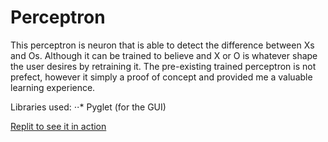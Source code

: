 # Perceptron
This perceptron is neuron that is able to detect the difference between Xs and Os. Although it can be trained to believe and X or O is whatever shape the user desires by retraining it. The pre-existing trained perceptron is not prefect, however it simply a proof of concept and provided me a valuable learning experience.

Libraries used:
⋅⋅* Pyglet (for the GUI)

[Replit to see it in action](https://replit.com/@NishantP13/Perceptron?lite=true)

